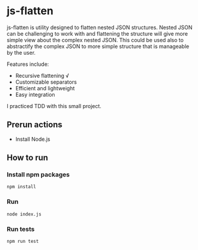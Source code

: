 # js-flatten

js-flatten is utility designed to flatten nested JSON structures. Nested JSON can be challenging to work with and flattening the structure will give more simple view about the complex nested JSON. This could be used also to abstractify the complex JSON to more simple structure that is manageable by the user.

Features include:
* Recursive flattening √
* Customizable separators
* Efficient and lightweight
* Easy integration

I practiced TDD with this small project.

## Prerun actions

* Install Node.js

## How to run

### Install npm packages
```
npm install
```

### Run
```
node index.js
```

### Run tests
```
npm run test
```
